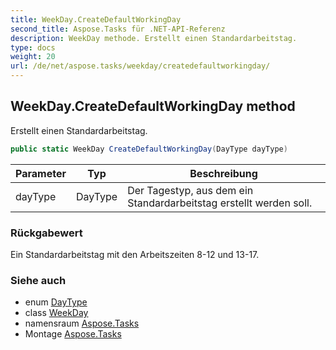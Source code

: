```yaml
---
title: WeekDay.CreateDefaultWorkingDay
second_title: Aspose.Tasks für .NET-API-Referenz
description: WeekDay methode. Erstellt einen Standardarbeitstag.
type: docs
weight: 20
url: /de/net/aspose.tasks/weekday/createdefaultworkingday/
---
```

## WeekDay.CreateDefaultWorkingDay method

Erstellt einen Standardarbeitstag.

```csharp
public static WeekDay CreateDefaultWorkingDay(DayType dayType)
```

| Parameter | Typ | Beschreibung |
| --- | --- | --- |
| dayType | DayType | Der Tagestyp, aus dem ein Standardarbeitstag erstellt werden soll. |

### Rückgabewert

Ein Standardarbeitstag mit den Arbeitszeiten 8-12 und 13-17.

### Siehe auch

* enum [DayType](../../daytype/)
* class [WeekDay](../)
* namensraum [Aspose.Tasks](../../weekday/)
* Montage [Aspose.Tasks](../../../)


